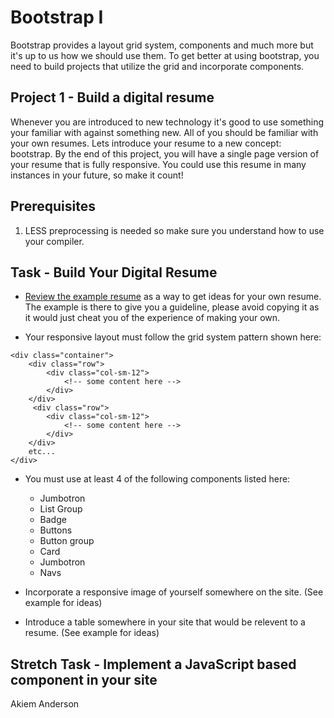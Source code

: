 # Bootstrap I
Bootstrap provides a layout grid system, components and much more but it's up to us how we should use them. To get better at using bootstrap, you need to build projects that utilize the grid and incorporate components.

## Project 1 - Build a digital resume

Whenever you are introduced to new technology it's good to use something your familiar with against something new.  All of you should be familiar with your own resumes.  Lets introduce your resume to a new concept: bootstrap.  By the end of this project, you will have a single page version of your resume that is fully responsive.  You could use this resume in many instances in your future, so make it count!

## Prerequisites

1. LESS preprocessing is needed so make sure you understand how to use your compiler.

## Task - Build Your Digital Resume

* [Review the example resume](_example-resume/) as a way to get ideas for your own resume.  The example is there to give you a guideline, please avoid copying it as it would just cheat you of the experience of making your own.

* Your responsive layout must follow the grid system pattern shown here:
```
<div class="container">
    <div class="row">
        <div class="col-sm-12">
            <!-- some content here -->
        </div>
    </div>
     <div class="row">
        <div class="col-sm-12">
            <!-- some content here -->
        </div>
    </div>
    etc...
</div>
```
* You must use at least 4 of the following components listed here:
    - Jumbotron
    - List Group
    - Badge
    - Buttons
    - Button group
    - Card
    - Jumbotron
    - Navs

* Incorporate a responsive image of yourself somewhere on the site. (See example for ideas)

* Introduce a table somewhere in your site that would be relevent to a resume. (See example for ideas)

## Stretch Task - Implement a JavaScript based component in your site
Akiem Anderson